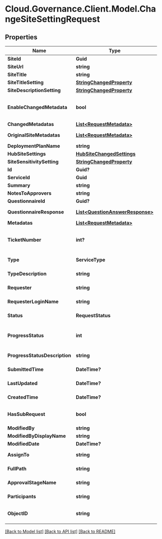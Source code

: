# Cloud.Governance.Client.Model.ChangeSiteSettingRequest
## Properties

Name | Type | Description | Notes
------------ | ------------- | ------------- | -------------
**SiteId** | **Guid** |  | [optional] 
**SiteUrl** | **string** |  | [optional] 
**SiteTitle** | **string** | Site title | [optional] 
**SiteTitleSetting** | [**StringChangedProperty**](StringChangedProperty.md) |  | [optional] 
**SiteDescriptionSetting** | [**StringChangedProperty**](StringChangedProperty.md) |  | [optional] 
**EnableChangedMetadata** | **bool** |  | [optional] [readonly] [default to false]
**ChangedMetadatas** | [**List&lt;RequestMetadata&gt;**](RequestMetadata.md) |  | [optional] 
**OriginalSiteMetadatas** | [**List&lt;RequestMetadata&gt;**](RequestMetadata.md) |  | [optional] [readonly] 
**DeploymentPlanName** | **string** |  | [optional] 
**HubSiteSettings** | [**HubSiteChangedSettings**](HubSiteChangedSettings.md) |  | [optional] 
**SiteSensitivitySetting** | [**StringChangedProperty**](StringChangedProperty.md) |  | [optional] 
**Id** | **Guid?** | Id of request. | [optional] 
**ServiceId** | **Guid** | Id of service. | [optional] 
**Summary** | **string** | Summary of request. | [optional] 
**NotesToApprovers** | **string** | Notes to approvers. | [optional] 
**QuestionnaireId** | **Guid?** | Id of questionnaire | [optional] 
**QuestionnaireResponse** | [**List&lt;QuestionAnswerResponse&gt;**](QuestionAnswerResponse.md) | Questionnaire question and answer of request. | [optional] 
**Metadatas** | [**List&lt;RequestMetadata&gt;**](RequestMetadata.md) | Metadata of request. | [optional] 
**TicketNumber** | **int?** | Ticket number of request. | [optional] [readonly] [default to 0]
**Type** | **ServiceType** | Service type of request. | [optional] [readonly] 
**TypeDescription** | **string** | Service type description of request. | [optional] [readonly] 
**Requester** | **string** | Requester display name. | [optional] [readonly] 
**RequesterLoginName** | **string** | Requester login name. | [optional] [readonly] 
**Status** | **RequestStatus** | Status of request. | [optional] [readonly] 
**ProgressStatus** | **int** | Progress status of request. | [optional] [readonly] [default to 0]
**ProgressStatusDescription** | **string** | Progress status description of request. | [optional] [readonly] 
**SubmittedTime** | **DateTime?** | Submitted time of request. | [optional] [readonly] 
**LastUpdated** | **DateTime?** | Last updated time of request. | [optional] [readonly] 
**CreatedTime** | **DateTime?** | Created time of request. | [optional] [readonly] 
**HasSubRequest** | **bool** | HasSubRequest | [optional] [default to false]
**ModifiedBy** | **string** | ModifiedBy | [optional] 
**ModifiedByDisplayName** | **string** | ModifiedByDisplayName | [optional] 
**ModifiedDate** | **DateTime?** | ModifiedDate | [optional] 
**AssignTo** | **string** | Task assignee of request. | [optional] [readonly] 
**FullPath** | **string** | Object full path of request. | [optional] [readonly] 
**ApprovalStageName** | **string** | Approval stage name of request. | [optional] [readonly] 
**Participants** | **string** | Participants of request. | [optional] [readonly] 
**ObjectID** | **string** | Object full path/email/private channel of request. | [optional] [readonly] 

[[Back to Model list]](../README.md#documentation-for-models) [[Back to API list]](../README.md#documentation-for-api-endpoints) [[Back to README]](../README.md)

